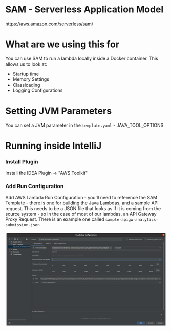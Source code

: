# SAM - Serverless Application Model

https://aws.amazon.com/serverless/sam/

# What are we using this for

You can use SAM to run a lambda locally inside a Docker container. This allows us to look at:

- Startup time 
- Memory Settings
- Classloading
- Logging Configurations

# Setting JVM Parameters

You can set a JVM parameter in the `template.yaml` - JAVA_TOOL_OPTIONS

# Running inside IntelliJ

### Install Plugin 

Install the IDEA Plugin -> "AWS Toolkit"

### Add Run Configuration

Add AWS Lambda Run Configuration - you'll need to reference the SAM Template - there is one for building the Java Lambdas,
and a sample API request. This needs to be a JSON file that looks as if it is coming from the source system - so in the case of most of 
our lambdas, an API Gateway Proxy Request. There is an example one called `sample-apigw-analytics-submission.json`

![Example Configuration](sam-setup-intellij.png)


